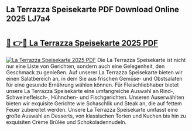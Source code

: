 ## La Terrazza Speisekarte PDF Download Online 2025 LJ7a4

# <h2><a href="http://gcc58r.nevu.top/?p=La+Terrazza+Speisekarte">🔗 👉🔴 La Terrazza Speisekarte 2025 PDF</a></h2>

[![La Terrazza Speisekarte 2025 PDF](https://i.imgur.com/dBaPXMq.png)](http://gcc58r.nevu.top/?p=La+Terrazza+Speisekarte)
Die La Terrazza Speisekarte ist nicht nur eine Liste von Gerichten, sondern auch eine Gelegenheit, den Geschmack zu genießen. Auf unserer La Terrazza Speisekarte bieten wir einen Salatbereich an, in dem Sie aus frischen Gemüse- und Obstsalaten für eine gesunde Ernährung wählen können. Für Fleischliebhaber bietet unsere La Terrazza Speisekarte eine umfangreiche Auswahl an Rind-, Schweinefleisch-, Hühnchen- und Fischgerichten. Unseren Auserwählten bieten wir exquisite Gerichte wie Schaschlik und Steak an, die auf fettem Feuer zubereitet werden. Unsere La Terrazza Speisekarte umfasst eine große Auswahl an Desserts, von klassischen Torten und Kuchen bis hin zu exquisiten Crème Brûlée und Schokoladennudeln.
